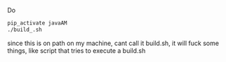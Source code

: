 Do

```bash
pip_activate javaAM
./build_.sh

```

since this is on path on my machine, cant call it build.sh, it will fuck some things, like script that tries to execute a build.sh

